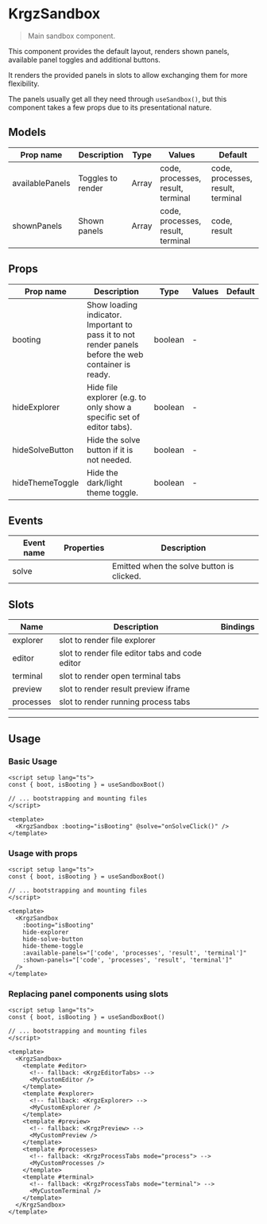 # KrgzSandbox

> Main sandbox component.

This component provides the default layout, renders shown panels, available panel toggles and additional buttons.

It renders the provided panels in slots to allow exchanging them for more flexibility.

The panels usually get all they need through `useSandbox()`, but this component takes a few props due to its
presentational nature.

## Models

| Prop name       | Description       | Type  | Values                            | Default                           |
| --------------- | ----------------- | ----- | --------------------------------- | --------------------------------- |
| availablePanels | Toggles to render | Array | code, processes, result, terminal | code, processes, result, terminal |
| shownPanels     | Shown panels      | Array | code, processes, result, terminal | code, result                      |

## Props

| Prop name       | Description                                                                                          | Type    | Values | Default |
| --------------- | ---------------------------------------------------------------------------------------------------- | ------- | ------ | ------- |
| booting         | Show loading indicator. Important to pass it to not render panels before the web container is ready. | boolean | -      |         |
| hideExplorer    | Hide file explorer (e.g. to only show a specific set of editor tabs).                                | boolean | -      |         |
| hideSolveButton | Hide the solve button if it is not needed.                                                           | boolean | -      |         |
| hideThemeToggle | Hide the dark/light theme toggle.                                                                    | boolean | -      |         |

## Events

| Event name | Properties | Description                               |
| ---------- | ---------- | ----------------------------------------- |
| solve      |            | Emitted when the solve button is clicked. |

## Slots

| Name      | Description                                     | Bindings |
| --------- | ----------------------------------------------- | -------- |
| explorer  | slot to render file explorer                    |          |
| editor    | slot to render file editor tabs and code editor |          |
| terminal  | slot to render open terminal tabs               |          |
| preview   | slot to render result preview iframe            |          |
| processes | slot to render running process tabs             |          |

---

## Usage

### Basic Usage

```vue
<script setup lang="ts">
const { boot, isBooting } = useSandboxBoot()

// ... bootstrapping and mounting files
</script>

<template>
  <KrgzSandbox :booting="isBooting" @solve="onSolveClick()" />
</template>
```

### Usage with props

```vue
<script setup lang="ts">
const { boot, isBooting } = useSandboxBoot()

// ... bootstrapping and mounting files
</script>

<template>
  <KrgzSandbox
    :booting="isBooting"
    hide-explorer
    hide-solve-button
    hide-theme-toggle
    :available-panels="['code', 'processes', 'result', 'terminal']"
    :shown-panels="['code', 'processes', 'result', 'terminal']"
  />
</template>
```

### Replacing panel components using slots

```vue
<script setup lang="ts">
const { boot, isBooting } = useSandboxBoot()

// ... bootstrapping and mounting files
</script>

<template>
  <KrgzSandbox>
    <template #editor>
      <!-- fallback: <KrgzEditorTabs> -->
      <MyCustomEditor />
    </template>
    <template #explorer>
      <!-- fallback: <KrgzExplorer> -->
      <MyCustomExplorer />
    </template>
    <template #preview>
      <!-- fallback: <KrgzPreview> -->
      <MyCustomPreview />
    </template>
    <template #processes>
      <!-- fallback: <KrgzProcessTabs mode="process"> -->
      <MyCustomProcesses />
    </template>
    <template #terminal>
      <!-- fallback: <KrgzProcessTabs mode="terminal"> -->
      <MyCustomTerminal />
    </template>
  </KrgzSandbox>
</template>
```

